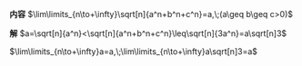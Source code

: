 **内容**
$\lim\limits_{n\to+\infty}\sqrt[n]{a^n+b^n+c^n}=a,\;(a\geq b\geq c>0)$

**解**
$a=\sqrt[n]{a^n}<\sqrt[n]{a^n+b^n+c^n}\leq\sqrt[n]{3a^n}=a\sqrt[n]3$

$\lim\limits_{n\to+\infty}a=a,\;\lim\limits_{n\to+\infty}a\sqrt[n]3=a$
